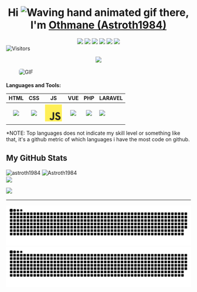 <!--
**Astroth1984/Astroth1984** is a ✨ _special_ ✨ repository because its `README.md` (this file) appears on your GitHub profile.

Here are some ideas to get you started:

- 🔭 I’m currently working on ...
- 🌱 I’m currently learning ...
- 👯 I’m looking to collaborate on ...
- 🤔 I’m looking for help with ...
- 💬 Ask me about ...
- 📫 How to reach me: ...
- 😄 Pronouns: ...
- ⚡ Fun fact: ...
-->

<!-- <p align="center">
<a href="https://codepen.io/astroth1984" target="blank"><img align="center" src="https://cdn.jsdelivr.net/npm/simple-icons@3.0.1/icons/codepen.svg" alt="astroth1984" height="30" width="30" /></a>
  <a href="https://codesandbox.io/dashboard/home?workspace=fcd9c835-d4e5-4930-9e6d-ac0ea4f9c61e" target="blank"><img align="center" src="https://cdn.jsdelivr.net/npm/simple-icons@3.0.1/icons/codesandbox.svg" alt="astroth1984" height="30" width="30" /></a>
<a href="https://stackoverflow.com/users/10167565/elmounir-othmane" target="blank"><img align="center" src="https://cdn.jsdelivr.net/npm/simple-icons@3.0.1/icons/stackoverflow.svg" alt="astroth1984" height="30" width="30" /></a>
<a href="https://www.linkedin.com/in/el-mounir-othmane-21ab46147/" target="blank"><img align="center" src="https://cdn.jsdelivr.net/npm/simple-icons@3.0.1/icons/linkedin.svg" alt="el-mounir-othmane" height="30" width="30" /></a>
</p><br/> -->


<!-- <img alt="Visitors" src="https://komarev.com/ghpvc/?username=Astroth1984&style=flat&labelColor=black&logo=github&label=PROFILE+VIEWS&color=29bf12"/>
<img alt="Last Commit" src="https://img.shields.io/github/last-commit/Astroth1984/Astroth1984?logo=markdown&label=LAST+UPDATE&color=29bf12&style=flat">

- 👨‍💻 All of my latest projects are available at [astroth1984.netlify.app](https://astroth1984.netlify.app/)

- 📫  **othmane.elmn@gmail.com**

 -->

<!-- ### Stats

[![Astroth1984 GitHub stats](https://github-readme-stats.vercel.app/api?username=Astroth1984&count_private=true&show_icons=true&theme=chartreuse-dark)](https://github.com/Astroth1984)|[![Top Langs](https://github-readme-stats.vercel.app/api/top-langs/?username=Astroth1984&layout=compact&theme=chartreuse-dark)](https://github.com/Astroth1984)

 -->
<!-- ### Languages

![TypeScript](https://img.shields.io/badge/-TypeScript-000?&logo=TypeScript)
![JavaScript](https://img.shields.io/badge/-JavaScript-000?&logo=JavaScript)
![C](https://img.shields.io/badge/-C-000?&logo=C)
![Java](https://img.shields.io/badge/-Java-000?&logo=Java&logoColor=007396)
![C++](https://img.shields.io/badge/-C++-000?&logo=c%2b%2b&logoColor=00599C)
![SQL](https://img.shields.io/badge/-SQL-000?&logo=MySQL)

 -->

<!-- ### Front-End Frameworks

![Angular](https://img.shields.io/badge/-Angular-000?&logo=Angular)
![React.js](https://img.shields.io/badge/-React-000?&logo=React)
![Redux](https://img.shields.io/badge/-Redux-000?&logo=Redux)

### Back-End Frameworks
![Node.js](https://img.shields.io/badge/-Node.js-000?&logo=node.js)
![Express](https://img.shields.io/badge/-Express-000?&logo=express)
![Springboot](https://img.shields.io/badge/-Springboot-000?&logo=Springboot)

### DataBases
![Mongodb](https://img.shields.io/badge/-Mongodb-000?&logo=Mongodb)
![Postgresql](https://img.shields.io/badge/-Postgresql-000?&logo=Postgresql)
![Elasticsearch](https://img.shields.io/badge/-Elasticsearch-000?&logo=Elasticsearch)
![Oracle](https://img.shields.io/badge/-Oracle-000?&logo=Oracle)

### Tools
![Postman](https://img.shields.io/badge/-Postman-000?&logo=Postman)
![Swagger](https://img.shields.io/badge/-Swagger-000?&logo=Swagger)
![VScode](https://img.shields.io/badge/-VScode-000?&logo=VisualStudio)
![AndroidStudio](https://img.shields.io/badge/-AndroidStudio-000?&logo=Android)

### OS
![Linux](https://img.shields.io/badge/-Linux-000?&logo=Linux)
![Windows](https://img.shields.io/badge/-Windows-000?&logo=Windows)

 -->
<!-- <b>🔥 Github Streaks</b>
<p align="center"><img src="https://github-readme-streak-stats.herokuapp.com/?user=Astroth1984&theme=black-ice&hide_border=true&stroke=0000&background=0D1117&ring=29bf12&fire=29bf12&currStreakLabel=29bf12&bg_color=30,e96443,904e95&title_color=fff&text_color=fff" alt="Astroth1984" /></p> -->


<!--
**tarikmanoar/tarikmanoar** is a ✨ _special_ ✨ repository because its `README.md` (this file) appears on your GitHub profile.
Here are some ideas to get you started:
- 🔭 I’m currently working on ...
- 🌱 I’m currently learning ...
- 👯 I’m looking to collaborate on ...
- 🤔 I’m looking for help with ...
- 💬 Ask me about ...
- 📫 How to reach me: ...
- 😄 Pronouns: ...
- ⚡ Fun fact: ...
-->





<h1 align="center" >Hi <img src="https://raw.githubusercontent.com/nixin72/nixin72/master/wave.gif" 
         alt="Waving hand animated gif"
         height="45"
                            width="45" /> there, I'm <a href="https://github.com/Astroth1984"> Othmane (Astroth1984)</a> </h1>
<div align="center">
<a href="mailto:othmane.elmn@gmail.com"><img src="https://img.shields.io/badge/-Mail Me-D14836?style=flat&logo=Gmail&logoColor=white"/></a>
<a href="https://astroth1984.netlify.app/"><img src="https://img.shields.io/badge/Website-3b5998?style=flat-square&logo=google-chrome&logoColor=white"/></a>
<a href="https://www.linkedin.com/in/othmane-el-mounir-21ab46147/"><img src="https://img.shields.io/badge/-LinkedIn-blue?style=flat-square&logo=Linkedin&logoColor=white"/></a>
<a href="https://twitter.com/"><img src="https://img.shields.io/badge/-Twitter-1ca0f1?style=flat-square&labelColor=1ca0f1&logo=twitter&logoColor=white"/></a>
<a href="https://gitlab.com/"><img src="https://img.shields.io/badge/-GitLab-F29111?style=flat-square&labelColor=F29111&logo=gitlab&logoColor=white"/></a>
<a href="https://join.skype.com/"><img src="https://img.shields.io/badge/-Skype-00aff0?style=flat&logo=skype&logoColor=white"/></a>
</div>


<!-- ![visitors](https://visitor-badge.laobi.icu/badge?page_id=tarikmanoar.tarikmanoar) -->
<img alt="Visitors" src="https://komarev.com/ghpvc/?username=Astroth1984&style=flat&labelColor=black&logo=github&label=PROFILE+VIEWS&color=29bf12"/>

<br />

<p align='center'>
    <img src="https://gidigi.com/cdn/love.gif">
</p>

<p style="display: flex; justify-contect: space-between;">
<img style="border-radius: 5px; margin: 0 0 5px 35px;" alt="GIF" width="100%" src="relax.gif" />
</p>





**Languages and Tools:**  


 


 


|  HTML | CSS  |  JS | VUE  | PHP  |  LARAVEL |
|:-:|:-:|:-:|:-:|:-:|---|
|  <code><img height="50" src="icons/html5.png"></code> |  <code><img height="50" src="icons/css3.png"></code>  | <code><img height="50" src="icons/js.png"></code>  |  <code><img height="50" src="icons/vue.svg"></code> |  <code><img height="50" src="icons/php.png"></code> |  <code><img height="50" src="icons/laravel.ico"></code> |



*NOTE: Top languages does not indicate my skill level or something like that, it's a github metric of which languages i have the most code on github.


<!-- <a href="https://github.com/Astroth1984" target="_blank">
  <img align="center" src="https://github-readme-stats.vercel.app/api?username=Astroth1984&show_icons=true&theme=radical&line_height=27" alt="Astroth1984's github stats" style="width: 685px;" />
</a> -->
<!-- <a href="https://github.com/Astroth1984" target="_blank">
  <img align="center" src="https://github-readme-stats.vercel.app/api/pin/?username=Astroth1984&repo=html&theme=radical" />
</a>    
<a href="https://github.com/Astroth1984" target="_blank">
  <img align="center" src="https://github-readme-stats.vercel.app/api/pin/?username=Astroth1984&repo=kajki&theme=radical" />
</a> -->


<!-- | [![](https://github-readme-stats.vercel.app/api/top-langs/?username=tarikmanoar&theme=radical)](https://github.com/tarikmanoar, "Manoar's Github")  |  [![Tarik Manoar Github](https://github-readme-stats.vercel.app/api?username=tarikmanoar&show_icons=true&theme=radical&line_height=40 "Tarik Manoar Github")](https://github.com/tarikmanoar "Manoar's Github") |
| :------------: | :------------: | -->


## My GitHub Stats
<div>
<img align="center" width="49%" src="https://github-readme-streak-stats.herokuapp.com/?user=Astroth1984&theme=radical" alt="astroth1984" />
<img align="center" width="49%"  src="https://github-readme-stats.vercel.app/api?username=Astroth1984&show_icons=true&locale=en&theme=radical" alt="Astroth1984" />
</div>
<a href="https://github.com/Astroth1984" target="_blank">
  <img align="center" src="https://github-readme-stats.vercel.app/api/top-langs/?username=Astroth1984&theme=radical" />
</a> 
<br>


![](https://activity-graph.herokuapp.com/graph?username=Astroth1984&theme=redical)


<hr>

![github contribution grid snake animation](https://raw.githubusercontent.com/platane/platane/output/github-contribution-grid-snake-dark.svg#gh-dark-mode-only)![github contribution grid snake animation](https://raw.githubusercontent.com/platane/platane/output/github-contribution-grid-snake.svg#gh-light-mode-only)






